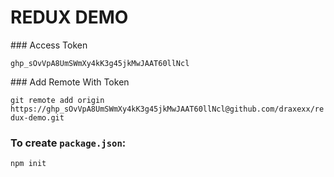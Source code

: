 # REDUX DEMO

### Access Token

`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`

### Add Remote With Token

`git remote add origin https://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@github.com/draxexx/redux-demo.git`

### To create `package.json`:

`npm init`